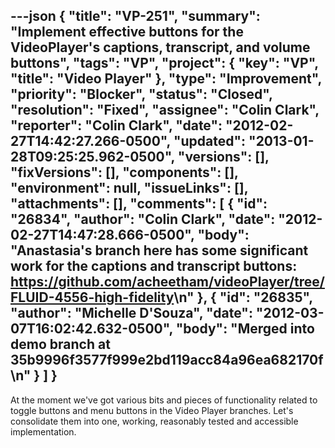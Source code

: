 ---json
{
  "title": "VP-251",
  "summary": "Implement effective buttons for the VideoPlayer's captions, transcript, and volume buttons",
  "tags": "VP",
  "project": {
    "key": "VP",
    "title": "Video Player"
  },
  "type": "Improvement",
  "priority": "Blocker",
  "status": "Closed",
  "resolution": "Fixed",
  "assignee": "Colin Clark",
  "reporter": "Colin Clark",
  "date": "2012-02-27T14:42:27.266-0500",
  "updated": "2013-01-28T09:25:25.962-0500",
  "versions": [],
  "fixVersions": [],
  "components": [],
  "environment": null,
  "issueLinks": [],
  "attachments": [],
  "comments": [
    {
      "id": "26834",
      "author": "Colin Clark",
      "date": "2012-02-27T14:47:28.666-0500",
      "body": "Anastasia's branch here has some significant work for the captions and transcript buttons: <https://github.com/acheetham/videoPlayer/tree/FLUID-4556-high-fidelity>\n"
    },
    {
      "id": "26835",
      "author": "Michelle D'Souza",
      "date": "2012-03-07T16:02:42.632-0500",
      "body": "Merged into demo branch at 35b9996f3577f999e2bd119acc84a96ea682170f\n"
    }
  ]
}
---
At the moment we've got various bits and pieces of functionality related to toggle buttons and menu buttons in the Video Player branches. Let's consolidate them into one, working, reasonably tested and accessible implementation.

        